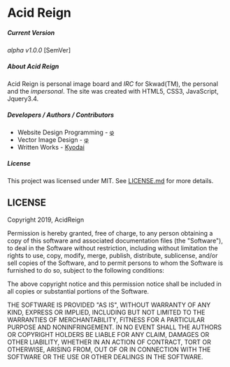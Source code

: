 # Acid Reign
##### Current Version
_alpha v1.0.0_ [SemVer]

##### About Acid Reign
Acid Reign is personal image board and _IRC_ for Skwad(TM), the personal and the _impersonal_. The site was created with HTML5, CSS3, JavaScript, Jquery3.4.

##### Developers / Authors / Contributors
+ Website Design Programming - [&phi;](https://github.com/PhiKappaPsi)
+ Vector Image Design - [&phi;](https://github.com/PhiKappaPsi)
+ Written Works - [Kyodai](https://www.facebook.com/kevin.hagen.3511)

##### License
This project was licensed under MIT. See [LICENSE.md](license.md) for more details.

LICENSE
---

Copyright 2019, AcidReign

Permission is hereby granted, free of charge, to any person obtaining a copy of this software and associated documentation files (the "Software"), to deal in the Software without restriction, including without limitation the rights to use, copy, modify, merge, publish, distribute, sublicense, and/or sell copies of the Software, and to permit persons to whom the Software is furnished to do so, subject to the following conditions:

The above copyright notice and this permission notice shall be included in all copies or substantial portions of the Software.

THE SOFTWARE IS PROVIDED "AS IS", WITHOUT WARRANTY OF ANY KIND, EXPRESS OR IMPLIED, INCLUDING BUT NOT LIMITED TO THE WARRANTIES OF MERCHANTABILITY, FITNESS FOR A PARTICULAR PURPOSE AND NONINFRINGEMENT. IN NO EVENT SHALL THE AUTHORS OR COPYRIGHT HOLDERS BE LIABLE FOR ANY CLAIM, DAMAGES OR OTHER LIABILITY, WHETHER IN AN ACTION OF CONTRACT, TORT OR OTHERWISE, ARISING FROM, OUT OF OR IN CONNECTION WITH THE SOFTWARE OR THE USE OR OTHER DEALINGS IN THE SOFTWARE.
